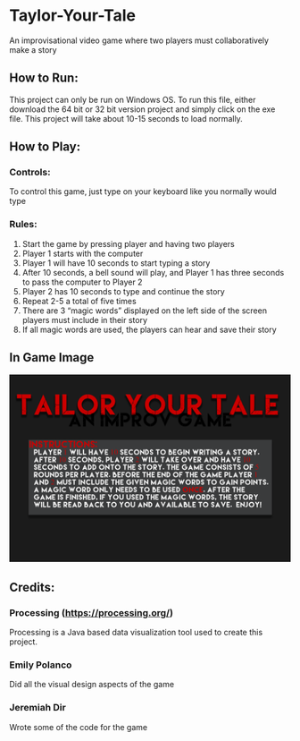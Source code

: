 # Taylor-Your-Tale
An improvisational video game where two players must collaboratively make a story

## How to Run:
This project can only be run on Windows OS. To run this file, either download the 64 bit or 32 bit version project and simply click on the exe file. This project will take about 10-15 seconds to load normally.

## How to Play:
### Controls:
To control this game, just type on your keyboard like you normally would type 

### Rules:
1)	Start the game by pressing player and having two players 
2)	Player 1 starts with the computer 
3)	Player 1 will have 10 seconds to start typing a story
4)	After 10 seconds, a bell sound will play, and Player 1 has three seconds to pass the computer to Player 2
5)	Player 2 has 10 seconds to type and continue the story
6)	Repeat 2-5 a total of five times
7)	There are 3 “magic words” displayed on the left side of the screen players must include in their story 
8)	If all magic words are used, the players can hear and save their story

## In Game Image
![](Title.png)

## Credits:
### Processing (https://processing.org/)
Processing is a Java based data visualization tool used to create this project.
### Emily Polanco 
Did all the visual design aspects of the game
### Jeremiah Dir 
Wrote some of the code for the game
